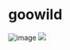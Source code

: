 # goowild

![image](https://image.baidu.com/search/detail?ct=503316480&z=0&ipn=d&word=建厚&step_word=&hs=0&pn=6&spn=0&di=88660&pi=0&rn=1&tn=baiduimagedetail&is=0%2C0&istype=0&ie=utf-8&oe=utf-8&in=&cl=2&lm=-1&st=undefined&cs=3577175633%2C885064737&os=2229938590%2C1190993941&simid=0%2C0&adpicid=0&lpn=0&ln=316&fr=&fmq=1576972981126_R&fm=&ic=undefined&s=undefined&hd=undefined&latest=undefined&copyright=undefined&se=&sme=&tab=0&width=undefined&height=undefined&face=undefined&ist=&jit=&cg=&bdtype=0&oriquery=&objurl=http%3A%2F%2Fi0.hdslb.com%2Fbfs%2Farticle%2F4b68c3c28e0a31e3528dff20ef7aefbfc803043e.jpg&fromurl=ippr_z2C%24qAzdH3FAzdH3Fooo_z%26e3Bktstktst_z%26e3Bv54AzdH3F6jw1AzdH3Fveddl8mdcAzdH3F&gsm=&rpstart=0&rpnum=0&islist=&querylist=&force=undefined)
![](https://image.baidu.com/search/detail?ct=503316480&z=0&ipn=d&word=建厚&step_word=&hs=0&pn=5&spn=0&di=17160&pi=0&rn=1&tn=baiduimagedetail&is=0%2C0&istype=0&ie=utf-8&oe=utf-8&in=&cl=2&lm=-1&st=undefined&cs=2799420807%2C2852015365&os=2462546153%2C840979434&simid=4166466262%2C595829029&adpicid=0&lpn=0&ln=316&fr=&fmq=1576972981126_R&fm=&ic=undefined&s=undefined&hd=undefined&latest=undefined&copyright=undefined&se=&sme=&tab=0&width=undefined&height=undefined&face=undefined&ist=&jit=&cg=&bdtype=0&oriquery=&objurl=http%3A%2F%2Fi0.hdslb.com%2Fbfs%2Farticle%2Fa8df1324f7c28231ef27710a1a6fb46be87f36b5.jpg&fromurl=ippr_z2C%24qAzdH3FAzdH3Fooo_z%26e3Bktstktst_z%26e3Bv54AzdH3F6jw1AzdH3Fveddbmcc0AzdH3F&gsm=&rpstart=0&rpnum=0&islist=&querylist=&force=undefined)


